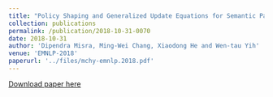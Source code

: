 ```yaml
---
title: "Policy Shaping and Generalized Update Equations for Semantic Parsing from Denotations"
collection: publications
permalink: /publication/2018-10-31-0070
date: 2018-10-31
author: 'Dipendra Misra, Ming-Wei Chang, Xiaodong He and Wen-tau Yih'
venue: 'EMNLP-2018'
paperurl: '../files/mchy-emnlp.2018.pdf'
---
```


<a href='../files/mchy-emnlp.2018.pdf'>Download paper here</a>
